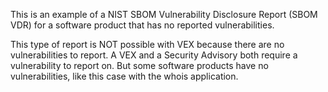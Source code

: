 This is an example of a NIST SBOM Vulnerability Disclosure Report (SBOM VDR) for a software product that has no reported vulnerabilities.

This type of report is NOT possible with VEX because there are no vulnerabilities to report. A VEX and a Security Advisory both require a vulnerability to report on. But some software products have no vulnerabilities, like this case with the whois application. 
